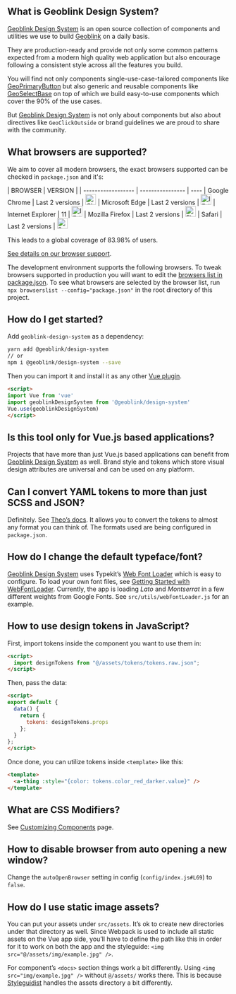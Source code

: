 ## What is Geoblink Design System?

[Geoblink Design System](./) is an open source collection of components and utilities
we use to build [Geoblink](https://geoblink.com) on a daily basis.

They are production-ready and provide not only some common patterns expected
from a modern high quality web application but also encourage following a
consistent style across all the features you build.

You will find not only components single-use-case-tailored components like
[GeoPrimaryButton](./#/Elements/GeoButton?id=geoprimarybutton) but also generic
and reusable components like [GeoSelectBase](./#/Elements/GeoSelect?id=geoselectbase)
on top of which we build easy-to-use components which cover the 90% of the use
cases.

But [Geoblink Design System](./) is not only about components but also about
directives like `GeoClickOutside` or brand guidelines we are proud to share
with the community.

## What browsers are supported?

We aim to cover all modern browsers, the exact browsers supported can be checked
in `package.json` and it's:

| BROWSER            | VERSION          |
| ------------------ | ---------------- | ----
| Google Chrome      | Last 2 versions  | <img src="https://raw.githubusercontent.com/alrra/browser-logos/master/src/chrome/chrome_48x48.png" alt="Chrome" width="24px" height="24px" />
| Microsoft Edge     | Last 2 versions  | <img src="https://raw.githubusercontent.com/alrra/browser-logos/master/src/edge/edge_48x48.png" alt="IE / Edge" width="24px" height="24px" />
| Internet Explorer  | 11               | <img src="https://raw.githubusercontent.com/alrra/browser-logos/master/src/edge/edge_48x48.png" alt="IE / Edge" width="24px" height="24px" />
| Mozilla Firefox    | Last 2 versions  | <img src="https://raw.githubusercontent.com/alrra/browser-logos/master/src/firefox/firefox_48x48.png" alt="Firefox" width="24px" height="24px" />
| Safari             | Last 2 versions  | <img src="https://raw.githubusercontent.com/alrra/browser-logos/master/src/safari/safari_48x48.png" alt="Safari" width="24px" height="24px" />

This leads to a global coverage of 83.98% of users.

[See details on our browser support](http://browserl.ist/?q=%3E+1%25%2C+last+2+versions%2C+not+Explorer+%3E+0%2C+IE+11%2C+not+ExplorerMobile+%3E+0%2C+not+OperaMini+all%2C+not+OperaMobile+%3E+0).


The development environment supports the following browsers. To tweak browsers
supported in production you will want to edit the [browsers list in package.json](https://github.com/viljamis/vue-design-system/blob/master/package.json#L172-L180). To see what browsers are selected by the browser list, run `npx browserslist --config="package.json"` in the root directory of this project.

## How do I get started?

Add `geoblink-design-system` as a dependency:

```bash
yarn add @geoblink/design-system
// or
npm i @geoblink/design-system --save
```

Then you can import it and install it as any other [Vue plugin](https://vuejs.org/v2/guide/plugins.html).

```html
<script>
import Vue from 'vue'
import geoblinkDesignSystem from '@geoblink/design-system'
Vue.use(geoblinkDesignSystem)
</script>
```

## Is this tool only for Vue.js based applications?

Projects that have more than just Vue.js based applications can benefit from
[Geoblink Design System](/) as well. Brand style and tokens which store visual
design attributes are universal and can be used on any platform.

## Can I convert YAML tokens to more than just SCSS and JSON?

Definitely. See [Theo’s docs](https://github.com/salesforce-ux/theo). It allows
you to convert the tokens to almost any format you can think of. The formats
used are being configured in `package.json`.

## How do I change the default typeface/font?

[Geoblink Design System](/) uses Typekit’s
[Web Font Loader](https://github.com/typekit/webfontloader) which is easy to
configure. To load your own font files, see
[Getting Started with WebFontLoader](https://github.com/typekit/webfontloader#get-started).
Currently, the app is loading _Lato_ and _Montserrat_ in a few different weights
from Google Fonts. See `src/utils/webFontLoader.js` for an example.

## How to use design tokens in JavaScript?

First, import tokens inside the component you want to use them in:

```html
<script>
  import designTokens from "@/assets/tokens/tokens.raw.json";
</script>
```

Then, pass the data:

```html
<script>
export default {
  data() {
    return {
      tokens: designTokens.props
    };
  }
};
</script>
```

Once done, you can utilize tokens inside `<template>` like this:

```html
<template>
  <a-thing :style="{color: tokens.color_red_darker.value}" />
</template>
```

## What are CSS Modifiers?

See [Customizing Components](./#/Customizing%20Components) page.

## How to disable browser from auto opening a new window?

Change the `autoOpenBrowser` setting in config (`config/index.js#L69`) to `false`.

## How do I use static image assets?

You can put your assets under `src/assets`. It’s ok to create new directories
under that directory as well. Since Webpack is used to include all static assets
on the Vue app side, you’ll have to define the path like this in order for it to
work on both the app and the styleguide: `<img src="@/assets/img/example.jpg" />`.

For component’s `<docs>` section things work a bit differently. Using
`<img src="img/example.jpg" />` without `@/assets/` works there. This is because
[Styleguidist](https://github.com/vue-styleguidist/vue-styleguidist) handles the
assets directory a bit differently.
